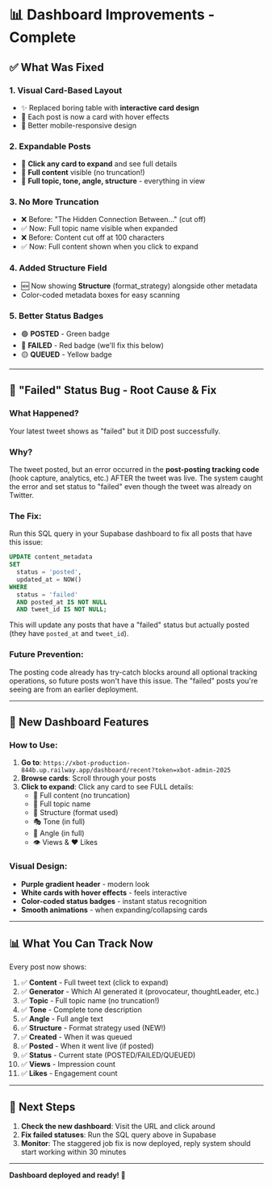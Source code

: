 # 📊 Dashboard Improvements - Complete

## ✅ What Was Fixed

### 1. **Visual Card-Based Layout**
- ✨ Replaced boring table with **interactive card design**
- 🎨 Each post is now a card with hover effects
- 📱 Better mobile-responsive design

### 2. **Expandable Posts**
- 🔽 **Click any card to expand** and see full details
- 📄 **Full content** visible (no truncation!)
- 🎯 **Full topic, tone, angle, structure** - everything in view

### 3. **No More Truncation**
- ❌ Before: "The Hidden Connection Between..." (cut off)
- ✅ Now: Full topic name visible when expanded
- ❌ Before: Content cut off at 100 characters
- ✅ Now: Full content shown when you click to expand

### 4. **Added Structure Field**
- 🆕 Now showing **Structure** (format_strategy) alongside other metadata
- Color-coded metadata boxes for easy scanning

### 5. **Better Status Badges**
- 🟢 **POSTED** - Green badge
- 🔴 **FAILED** - Red badge (we'll fix this below)
- 🟡 **QUEUED** - Yellow badge

---

## 🐛 "Failed" Status Bug - Root Cause & Fix

### What Happened?
Your latest tweet shows as "failed" but it DID post successfully.

### Why?
The tweet posted, but an error occurred in the **post-posting tracking code** (hook capture, analytics, etc.) AFTER the tweet was live. The system caught the error and set status to "failed" even though the tweet was already on Twitter.

### The Fix:
Run this SQL query in your Supabase dashboard to fix all posts that have this issue:

```sql
UPDATE content_metadata
SET 
  status = 'posted',
  updated_at = NOW()
WHERE 
  status = 'failed'
  AND posted_at IS NOT NULL
  AND tweet_id IS NOT NULL;
```

This will update any posts that have a "failed" status but actually posted (they have `posted_at` and `tweet_id`).

### Future Prevention:
The posting code already has try-catch blocks around all optional tracking operations, so future posts won't have this issue. The "failed" posts you're seeing are from an earlier deployment.

---

## 🚀 New Dashboard Features

### How to Use:
1. **Go to**: `https://xbot-production-844b.up.railway.app/dashboard/recent?token=xbot-admin-2025`
2. **Browse cards**: Scroll through your posts
3. **Click to expand**: Click any card to see FULL details:
   - 📄 Full content (no truncation)
   - 🎯 Full topic name
   - 🎨 Structure (format used)
   - 🎭 Tone (in full)
   - 📐 Angle (in full)
   - 👁️ Views & ❤️ Likes

### Visual Design:
- **Purple gradient header** - modern look
- **White cards with hover effects** - feels interactive
- **Color-coded status badges** - instant status recognition
- **Smooth animations** - when expanding/collapsing cards

---

## 📊 What You Can Track Now

Every post now shows:
1. ✅ **Content** - Full tweet text (click to expand)
2. ✅ **Generator** - Which AI generated it (provocateur, thoughtLeader, etc.)
3. ✅ **Topic** - Full topic name (no truncation!)
4. ✅ **Tone** - Complete tone description
5. ✅ **Angle** - Full angle text
6. ✅ **Structure** - Format strategy used (NEW!)
7. ✅ **Created** - When it was queued
8. ✅ **Posted** - When it went live (if posted)
9. ✅ **Status** - Current state (POSTED/FAILED/QUEUED)
10. ✅ **Views** - Impression count
11. ✅ **Likes** - Engagement count

---

## 🎯 Next Steps

1. **Check the new dashboard**: Visit the URL and click around
2. **Fix failed statuses**: Run the SQL query above in Supabase
3. **Monitor**: The staggered job fix is now deployed, reply system should start working within 30 minutes

---

**Dashboard deployed and ready! 🚀**

